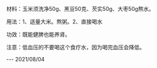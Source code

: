 材料：玉米须洗净50g、黑豆50克、芡实50g、大枣50g熬水。

用法：1、适量大米。熬粥。2、直接喝水

功效：既能健脾也能养肾。

注意：低血压的不要喝这个食疗水，因为喝完血压会降低。


--- 2021/08/04 